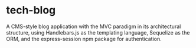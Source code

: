 # tech-blog
A CMS-style blog application with the MVC paradigm in its architectural structure, using Handlebars.js as the templating language, Sequelize as the ORM, and the express-session npm package for authentication. 
